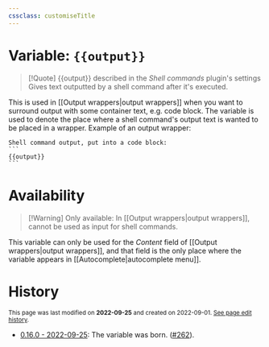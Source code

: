 ```yaml
---
cssclass: customiseTitle
---
```

# Variable: `{{output}}`
> [!Quote] {{output}} described in the *Shell commands* plugin's settings
> Gives text outputted by a shell command after it's executed.

This is used in [[Output wrappers|output wrappers]] when you want to surround output with some container text, e.g. code block. The variable is used to denote the place where a shell command's output text is wanted to be placed in a wrapper. Example of an output wrapper:
````
Shell command output, put into a code block:
```
{{output}}
```
````

# Availability
> [!Warning] Only available:
> In [[Output wrappers|output wrappers]], cannot be used as input for shell commands.

This variable can only be used for the *Content* field of [[Output wrappers|output wrappers]], and that field is the only place where the variable appears in [[Autocomplete|autocomplete menu]].

# History
<small>This page was last modified on <strong>2022-09-25</strong> and created on 2022-09-01. <a href="https://github.com/Taitava/obsidian-shellcommands-documentation/commits/main/./Variables/%7B%7Boutput%7D%7D.md">See page edit history</a>.</small>
- [0.16.0 - 2022-09-25](https://github.com/Taitava/obsidian-shellcommands/blob/main/CHANGELOG.md#0160---2022-09-25): The variable was born. ([#262](https://github.com/Taitava/obsidian-shellcommands/issues/262)).